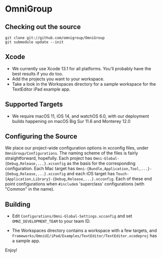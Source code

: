 OmniGroup
===========

Checking out the source
-----------------------

    git clone git://github.com/omnigroup/OmniGroup
    git submodule update --init

Xcode
-------------------

- We currently use Xcode 13.1 for all platforms. You'll probably have the best results if you do too.
- Add the projects you want to your workspace.
- Take a look in the Workspaces directory for a sample workspace for the TextEditor iPad example app.

Supported Targets
----------------------

- We require macOS 11, iOS 14, and watchOS 6.0, with our deployment builds happening on macOS Big Sur 11.6 and Monterey 12.0

Configuring the Source
----------------------

We place our project-wide configuration options in xcconfig files, under `OmniGroup/Configurations`. The naming scheme of the files is fairly straightforward, hopefully. Each project has `Omni-Global-{Debug,Release,...}.xcconfig` as the basis for the corresponding configuration. Each Mac target has `Omni-{Bundle,Application,Tool,...}-{Debug,Release,...}.xcconfig` and each iOS target has `Touch-{Application,Library}-{Debug,Release,...}.xcconfig`. Each of these end point configurations when `#include`s 'superclass' configurations (with "Common" in the name).

 
Building
--------

- Edit `Configurations/Omni-Global-Settings.xcconfig` and set `OMNI_DEVELOPMENT_TEAM` to your team ID.

- The Workspaces directory contains a workspace with a few targets, and `Frameworks/OmniUI/iPad/Examples/TextEditor/TextEditor.xcodeproj` has a sample app.

Enjoy!
